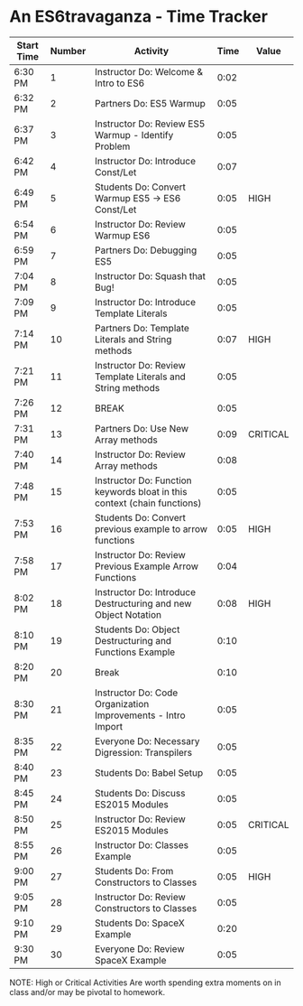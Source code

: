 # An ES6travaganza - Time Tracker

| Start Time | Number | Activity                                                                  | Time | Value    |
| ---------- | ------ | --------------------------------------------------------------------------| ---- | -------- |
| 6:30 PM    | 1      | Instructor Do: Welcome & Intro to ES6                                     | 0:02 |          |
| 6:32 PM    | 2      | Partners Do: ES5 Warmup                                                   | 0:05 |          |
| 6:37 PM    | 3      | Instructor Do: Review ES5 Warmup - Identify Problem                       | 0:05 |          |
| 6:42 PM    | 4      | Instructor Do: Introduce Const/Let                                        | 0:07 |          |
| 6:49 PM    | 5      | Students Do: Convert Warmup ES5 -> ES6 Const/Let                          | 0:05 | HIGH     |
| 6:54 PM    | 6      | Instructor Do: Review Warmup ES6                                          | 0:05 |          |
| 6:59 PM    | 7      | Partners Do: Debugging ES5                                                | 0:05 |          |
| 7:04 PM    | 8      | Instructor Do: Squash that Bug!                                           | 0:05 |          |
| 7:09 PM    | 9      | Instructor Do: Introduce Template Literals                                | 0:05 |          |
| 7:14 PM    | 10     | Partners Do: Template Literals and String methods                         | 0:07 | HIGH     |
| 7:21 PM    | 11     | Instructor Do: Review Template Literals and String methods                | 0:05 |          |
| 7:26 PM    | 12     | BREAK                                                                     | 0:05 |          |
| 7:31 PM    | 13     | Partners Do: Use New Array methods                                        | 0:09 | CRITICAL |
| 7:40 PM    | 14     | Instructor Do: Review Array methods                                       | 0:08 |          |
| 7:48 PM    | 15     | Instructor Do: Function keywords bloat in this context (chain functions)  | 0:05 |          |
| 7:53 PM    | 16     | Students Do: Convert previous example to arrow functions                  | 0:05 | HIGH     |
| 7:58 PM    | 17     | Instructor Do: Review Previous Example Arrow Functions                    | 0:04 |          |
| 8:02 PM    | 18     | Instructor Do: Introduce Destructuring and new Object Notation            | 0:08 | HIGH     |
| 8:10 PM    | 19     | Students Do: Object Destructuring and Functions Example                   | 0:10 |          |
| 8:20 PM    | 20     | Break                                                                     | 0:10 |          |
| 8:30 PM    | 21     | Instructor Do: Code Organization Improvements - Intro Import              | 0:05 |          |
| 8:35 PM    | 22     | Everyone Do: Necessary Digression: Transpilers                            | 0:05 |          |
| 8:40 PM    | 23     | Students Do: Babel Setup                                                  | 0:05 |          |
| 8:45 PM    | 24     | Students Do: Discuss ES2015 Modules                                       | 0:05 |          |
| 8:50 PM    | 25     | Instructor Do: Review ES2015 Modules                                      | 0:05 | CRITICAL  |
| 8:55 PM    | 26     | Instructor Do: Classes Example                                            | 0:05 |          |
| 9:00 PM    | 27     | Students Do: From Constructors to Classes                                 | 0:05 | HIGH     |
| 9:05 PM    | 28     | Instructor Do: Review Constructors to Classes                             | 0:05 |          |
| 9:10 PM    | 29     | Students Do: SpaceX Example                                               | 0:20 |          |
| 9:30 PM    | 30     | Everyone Do: Review SpaceX Example                                        | 0:05 |          |

NOTE: High or Critical Activities Are worth spending extra moments on in class and/or may be pivotal to homework.
